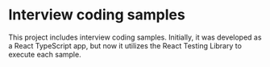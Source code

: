 # Interview coding samples 
This project includes interview coding samples. 
Initially, it was developed as a React TypeScript app, 
but now it utilizes the React Testing Library to execute each sample.

